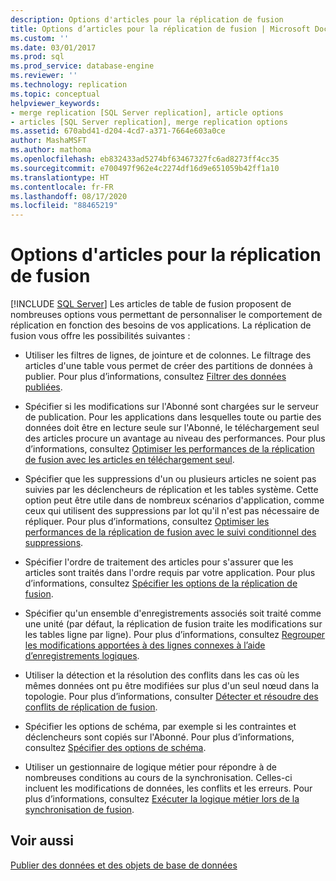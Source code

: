 ```yaml
---
description: Options d'articles pour la réplication de fusion
title: Options d’articles pour la réplication de fusion | Microsoft Docs
ms.custom: ''
ms.date: 03/01/2017
ms.prod: sql
ms.prod_service: database-engine
ms.reviewer: ''
ms.technology: replication
ms.topic: conceptual
helpviewer_keywords:
- merge replication [SQL Server replication], article options
- articles [SQL Server replication], merge replication options
ms.assetid: 670abd41-d204-4cd7-a371-7664e603a0ce
author: MashaMSFT
ms.author: mathoma
ms.openlocfilehash: eb832433ad5274bf63467327fc6ad8273ff4cc35
ms.sourcegitcommit: e700497f962e4c2274df16d9e651059b42ff1a10
ms.translationtype: HT
ms.contentlocale: fr-FR
ms.lasthandoff: 08/17/2020
ms.locfileid: "88465219"
---
```

# <a name="article-options-for-merge-replication"></a>Options d'articles pour la réplication de fusion
[!INCLUDE [SQL Server](../../../includes/applies-to-version/sqlserver.md)]
  Les articles de table de fusion proposent de nombreuses options vous permettant de personnaliser le comportement de réplication en fonction des besoins de vos applications. La réplication de fusion vous offre les possibilités suivantes :  
  
-   Utiliser les filtres de lignes, de jointure et de colonnes. Le filtrage des articles d'une table vous permet de créer des partitions de données à publier. Pour plus d’informations, consultez [Filtrer des données publiées](../../../relational-databases/replication/publish/filter-published-data.md).  
  
-   Spécifier si les modifications sur l'Abonné sont chargées sur le serveur de publication. Pour les applications dans lesquelles toute ou partie des données doit être en lecture seule sur l'Abonné, le téléchargement seul des articles procure un avantage au niveau des performances. Pour plus d’informations, consultez [Optimiser les performances de la réplication de fusion avec les articles en téléchargement seul](../../../relational-databases/replication/merge/optimize-merge-replication-performance-with-download-only-articles.md).  
  
-   Spécifier que les suppressions d'un ou plusieurs articles ne soient pas suivies par les déclencheurs de réplication et les tables système. Cette option peut être utile dans de nombreux scénarios d'application, comme ceux qui utilisent des suppressions par lot qu'il n'est pas nécessaire de répliquer. Pour plus d’informations, consultez [Optimiser les performances de la réplication de fusion avec le suivi conditionnel des suppressions](../../../relational-databases/replication/merge/optimize-merge-replication-performance-with-conditional-delete-tracking.md).  
  
-   Spécifier l'ordre de traitement des articles pour s'assurer que les articles sont traités dans l'ordre requis par votre application. Pour plus d’informations, consultez [Spécifier les options de la réplication de fusion](../../../relational-databases/replication/merge/specify-merge-replication-properties.md).  
  
-   Spécifier qu'un ensemble d'enregistrements associés soit traité comme une unité (par défaut, la réplication de fusion traite les modifications sur les tables ligne par ligne). Pour plus d’informations, consultez [Regrouper les modifications apportées à des lignes connexes à l’aide d’enregistrements logiques](../../../relational-databases/replication/merge/group-changes-to-related-rows-with-logical-records.md).  
  
-   Utiliser la détection et la résolution des conflits dans les cas où les mêmes données ont pu être modifiées sur plus d'un seul nœud dans la topologie. Pour plus d’informations, consulter [Détecter et résoudre des conflits de réplication de fusion](../../../relational-databases/replication/merge/advanced-merge-replication-conflict-detection-and-resolution.md).  
  
-   Spécifier les options de schéma, par exemple si les contraintes et déclencheurs sont copiés sur l'Abonné. Pour plus d’informations, consultez [Spécifier des options de schéma](../../../relational-databases/replication/publish/specify-schema-options.md).  
  
-   Utiliser un gestionnaire de logique métier pour répondre à de nombreuses conditions au cours de la synchronisation. Celles-ci incluent les modifications de données, les conflits et les erreurs. Pour plus d’informations, consultez [Exécuter la logique métier lors de la synchronisation de fusion](../../../relational-databases/replication/merge/execute-business-logic-during-merge-synchronization.md).  
  
## <a name="see-also"></a>Voir aussi  
 [Publier des données et des objets de base de données](../../../relational-databases/replication/publish/publish-data-and-database-objects.md)  
  
  
